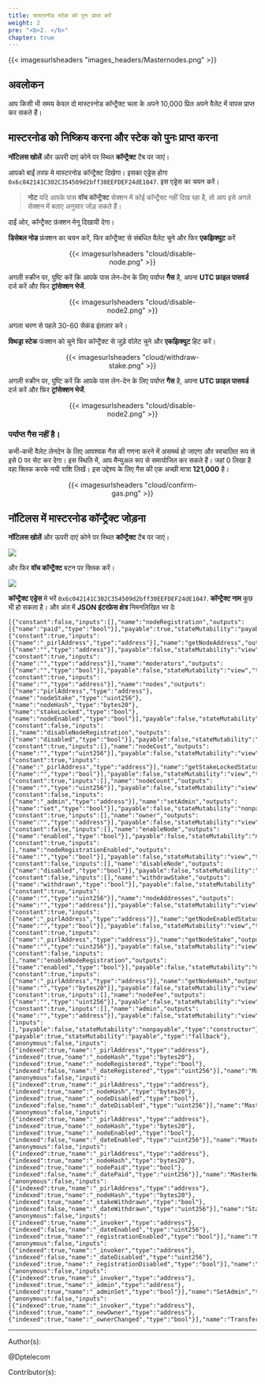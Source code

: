 ```yaml
---
title: मास्टरनोड स्टेक को पुनः प्राप्त करें
weight: 2
pre: "<b>2. </b>"
chapter: true
---
```


{{< imagesurlsheaders "images_headers/Masternodes.png" >}}

## अवलोकन

आप किसी भी समय केवल दो मास्टरनोड कॉन्ट्रैक्ट चला के अपने 10,000 प्रिल अपने वैलेट में वापस प्राप्त कर सकते हैं।

## मास्टरनोड को निष्क्रिय करना और स्टेक को पुनः प्राप्त करना

**नॉटिलस खोलें** और ऊपरी दाएं कोने पर स्थित **कॉन्ट्रैक्ट** टैब पर जाएं।

आपको बाईं तरफ मे मास्टरनोड कॉन्ट्रैक्ट दिखेगा। इसका एड्रेस होगा `0x6c042141C302C354509d2bff30EEFDEF24dE1047`. इस एड्रेस का चयन करें।

> **नोट** यदि आपके पास **वॉच कॉन्ट्रैक्ट** सेक्शन में कोई कॉन्ट्रैक्ट नहीं दिख रहा है, तो आप इसे अगले सेक्शन में बताए अनुसार जोड़ सकते हैं।

दाईं ओर, कॉन्ट्रैक्ट फ़ंक्शन मेनू दिखायी देगा।

**डिसेबल नोड** फ़ंक्शन का चयन करें, फिर कॉन्ट्रैक्ट से संबंधित वैलेट चुने और फिर **एकझिक्युट** करें

<div align="center"><div style="width:55%;">{{< imagesurlsheaders "cloud/disable-node.png" >}}</div></div>

अगली स्क्रीन पर, पुष्टि करें कि आपके पास लेन-देन के लिए पर्याप्त **गैस** है, अपना **UTC फ़ाइल पासवर्ड** दर्ज करें और फिर **ट्रांसेक्शन भेजें**.

<div align="center"><div style="width:55%;">{{< imagesurlsheaders "cloud/disable-node2.png" >}}</div></div>

अगला चरण से पहले 30-60 सेकंड इंतज़ार करे।

**विथड्रा स्टेक** फंक्शन को चुने फिर कॉन्ट्रैक्ट से जुड़े वॉलेट चुने और **एकझिक्युट** हिट करें।

<div align="center"><div style="width:55%;">{{< imagesurlsheaders "cloud/withdraw-stake.png" >}}</div></div>

अगली स्क्रीन पर, पुष्टि करें कि आपके पास लेन-देन के लिए पर्याप्त **गैस** है, अपना **UTC फ़ाइल पासवर्ड** दर्ज करें और फिर **ट्रांसेक्शन भेजें**.

<div align="center"><div style="width:55%;">{{< imagesurlsheaders "cloud/disable-node2.png" >}}</div></div>

### पर्याप्त गैस नहीं है।

कभी-कभी वैलेट लेनदेन के लिए आवश्यक गैस की गणना करने में असमर्थ हो जाएगा और स्वचालित रूप से इसे 0 पर सेट कर देगा। इस स्थिति में, आप मैन्युअल रूप से समायोजित कर सकते हैं। जहां 0 लिखा है वहा क्लिक करके नयी राशि लिखें। इस उद्देश्य के लिए गैस की एक अच्छी मात्रा **121,000** है।

<div align="center"><div style="width:55%;">{{< imagesurlsheaders "cloud/confirm-gas.png" >}}</div></div>

## नॉटिलस में मास्टरनोड कॉन्ट्रैक्ट जोड़ना

**नॉटिलस खोलें** और ऊपरी दाएं कोने पर स्थित **कॉन्ट्रैक्ट** टैब पर जाएं।

![](https://cdn-images-1.medium.com/max/1600/0*OW_7W9P_u0k7ZdmZ.png)

और फिर **वॉच कॉन्ट्रैक्ट** बटन पर क्लिक करें।

![](https://cdn-images-1.medium.com/max/1600/0*wZbZlfAdjrUuhr53.png)

**कॉन्ट्रैक्ट एड्रेस** मे भरें `0x6c042141C302C354509d2bff30EEFDEF24dE1047`. **कॉन्ट्रैक्ट नाम** कुछ भी हो सकता है।  और अंत में  **JSON इंटरफ़ेस क्षेत्र** निमनलिखित भर देः

```
[{"constant":false,"inputs":[],"name":"nodeRegistration","outputs":[{"name":"paid","type":"bool"}],"payable":true,"stateMutability":"payable","type":"function"},{"constant":true,"inputs":[{"name":"_pirlAddress","type":"address"}],"name":"getNodeAddress","outputs":[{"name":"","type":"address"}],"payable":false,"stateMutability":"view","type":"function"},{"constant":true,"inputs":[{"name":"","type":"address"}],"name":"moderators","outputs":[{"name":"","type":"bool"}],"payable":false,"stateMutability":"view","type":"function"},{"constant":true,"inputs":[{"name":"","type":"address"}],"name":"nodes","outputs":[{"name":"pirlAddress","type":"address"},{"name":"nodeStake","type":"uint256"},{"name":"nodeHash","type":"bytes20"},{"name":"stakeLocked","type":"bool"},{"name":"nodeEnabled","type":"bool"}],"payable":false,"stateMutability":"view","type":"function"},{"constant":false,"inputs":[],"name":"disableNodeRegistration","outputs":[{"name":"disabled","type":"bool"}],"payable":false,"stateMutability":"nonpayable","type":"function"},{"constant":true,"inputs":[],"name":"nodeCost","outputs":[{"name":"","type":"uint256"}],"payable":false,"stateMutability":"view","type":"function"},{"constant":true,"inputs":[{"name":"_pirlAddress","type":"address"}],"name":"getStakeLockedStatus","outputs":[{"name":"","type":"bool"}],"payable":false,"stateMutability":"view","type":"function"},{"constant":true,"inputs":[],"name":"nodeCount","outputs":[{"name":"","type":"uint256"}],"payable":false,"stateMutability":"view","type":"function"},{"constant":false,"inputs":[{"name":"_admin","type":"address"}],"name":"setAdmin","outputs":[{"name":"set","type":"bool"}],"payable":false,"stateMutability":"nonpayable","type":"function"},{"constant":true,"inputs":[],"name":"owner","outputs":[{"name":"","type":"address"}],"payable":false,"stateMutability":"view","type":"function"},{"constant":false,"inputs":[],"name":"enableNode","outputs":[{"name":"enabled","type":"bool"}],"payable":false,"stateMutability":"nonpayable","type":"function"},{"constant":true,"inputs":[],"name":"nodeRegistrationEnabled","outputs":[{"name":"","type":"bool"}],"payable":false,"stateMutability":"view","type":"function"},{"constant":false,"inputs":[],"name":"disableNode","outputs":[{"name":"disabled","type":"bool"}],"payable":false,"stateMutability":"nonpayable","type":"function"},{"constant":false,"inputs":[],"name":"withdrawStake","outputs":[{"name":"withdrawn","type":"bool"}],"payable":false,"stateMutability":"nonpayable","type":"function"},{"constant":true,"inputs":[{"name":"","type":"uint256"}],"name":"nodeAddresses","outputs":[{"name":"","type":"address"}],"payable":false,"stateMutability":"view","type":"function"},{"constant":true,"inputs":[{"name":"_pirlAddress","type":"address"}],"name":"getNodeEnabledStatus","outputs":[{"name":"","type":"bool"}],"payable":false,"stateMutability":"view","type":"function"},{"constant":true,"inputs":[{"name":"_pirlAddress","type":"address"}],"name":"getNodeStake","outputs":[{"name":"","type":"uint256"}],"payable":false,"stateMutability":"view","type":"function"},{"constant":false,"inputs":[],"name":"enableNodeRegistration","outputs":[{"name":"enabled","type":"bool"}],"payable":false,"stateMutability":"nonpayable","type":"function"},{"constant":true,"inputs":[{"name":"_pirlAddress","type":"address"}],"name":"getNodeHash","outputs":[{"name":"","type":"bytes20"}],"payable":false,"stateMutability":"view","type":"function"},{"constant":true,"inputs":[],"name":"nodeFee","outputs":[{"name":"","type":"uint256"}],"payable":false,"stateMutability":"view","type":"function"},{"constant":true,"inputs":[],"name":"admin","outputs":[{"name":"","type":"address"}],"payable":false,"stateMutability":"view","type":"function"},{"inputs":[],"payable":false,"stateMutability":"nonpayable","type":"constructor"},{"payable":true,"stateMutability":"payable","type":"fallback"},{"anonymous":false,"inputs":[{"indexed":true,"name":"_pirlAddress","type":"address"},{"indexed":true,"name":"_nodeHash","type":"bytes20"},{"indexed":true,"name":"_nodeRegistered","type":"bool"},{"indexed":false,"name":"_dateRegistered","type":"uint256"}],"name":"MasterNodeRegistered","type":"event"},{"anonymous":false,"inputs":[{"indexed":true,"name":"_pirlAddress","type":"address"},{"indexed":true,"name":"_nodeHash","type":"bytes20"},{"indexed":true,"name":"_nodeDisabled","type":"bool"},{"indexed":false,"name":"_dateDisabled","type":"uint256"}],"name":"MasterNodeDisabled","type":"event"},{"anonymous":false,"inputs":[{"indexed":true,"name":"_pirlAddress","type":"address"},{"indexed":true,"name":"_nodeHash","type":"bytes20"},{"indexed":true,"name":"_nodeEnabled","type":"bool"},{"indexed":false,"name":"_dateEnabled","type":"uint256"}],"name":"MasterNodeEnabled","type":"event"},{"anonymous":false,"inputs":[{"indexed":true,"name":"_pirlAddress","type":"address"},{"indexed":true,"name":"_nodeHash","type":"bytes20"},{"indexed":true,"name":"_nodePaid","type":"bool"},{"indexed":false,"name":"_datePaid","type":"uint256"}],"name":"MasterNodeRewarded","type":"event"},{"anonymous":false,"inputs":[{"indexed":true,"name":"_pirlAddress","type":"address"},{"indexed":true,"name":"_nodeHash","type":"bytes20"},{"indexed":true,"name":"_stakeWithdrawn","type":"bool"},{"indexed":false,"name":"_dateWithdrawn","type":"uint256"}],"name":"StakeWithdrawn","type":"event"},{"anonymous":false,"inputs":[{"indexed":true,"name":"_invoker","type":"address"},{"indexed":false,"name":"_dateEnabled","type":"uint256"},{"indexed":true,"name":"_registrationEnabled","type":"bool"}],"name":"MasterNodeRegistrationEnabled","type":"event"},{"anonymous":false,"inputs":[{"indexed":true,"name":"_invoker","type":"address"},{"indexed":false,"name":"_dateDisabled","type":"uint256"},{"indexed":true,"name":"_registrationDisabled","type":"bool"}],"name":"MasterNodeRegistrationDisabled","type":"event"},{"anonymous":false,"inputs":[{"indexed":true,"name":"_invoker","type":"address"},{"indexed":true,"name":"_admin","type":"address"},{"indexed":true,"name":"_adminSet","type":"bool"}],"name":"SetAdmin","type":"event"},{"anonymous":false,"inputs":[{"indexed":true,"name":"_invoker","type":"address"},{"indexed":true,"name":"_newOwner","type":"address"},{"indexed":true,"name":"_ownerChanged","type":"bool"}],"name":"TransferOwnership","type":"event"}]

```

---
Author(s):

@Dptelecom

Contributor(s):
